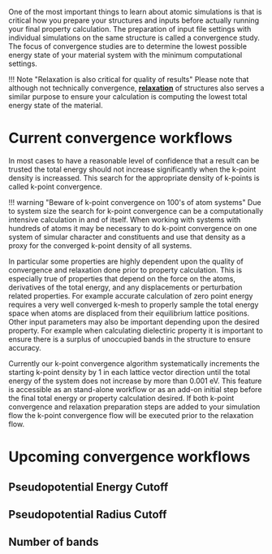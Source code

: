 <!-- TODO by MH -->

One of the most important things to learn about atomic simulations is that is critical how you prepare your structures and inputs before actually running your final property calculation. The preparation of input file settings with individual simulations on the same structure is called a convergence study.  The focus of convergence studies are to determine the lowest possible energy state of your material system with the minimum computational settings.

!!! Note "Relaxation is also critical for quality of results"
Please note that although not technically convergence, [**relaxation**](structural-relaxation.md) of structures also serves a similar purpose to ensure your calculation is computing the lowest total energy state of the material.

# Current convergence workflows

In most cases to have a reasonable level of confidence that a result can be trusted the total energy should not increase significantly when the k-point density is increassed.  This search for the appropriate density of k-points is called k-point convergence.

!!! warning "Beware of k-point convergence on 100's of atom systems"
Due to system size the search for k-point convergence can be a computationally intensive calculation in and of itself.  When working with systems with hundreds of atoms it may be necessary to do k-point convergence on one system of simular character and constituents and use that density as a proxy for the converged k-point density of all systems.

In particular some properties are highly dependent upon the quality of convergence and relaxation done prior to property calculation.  This is especially true of properties that depend on the force on the atoms, derivatives of the total energy, and any displacements or perturbation related properties.  For example accurate calculation of zero point energy requires a very well converged k-mesh to properly sample the total energy space when atoms are displaced from their equilibrium lattice positions.  Other input parameters may also be important depending upon the desired property.  For example when calculating dielectiric property it is important to ensure there is a surplus of unoccupied bands in the structure to ensure accuracy.

Currently our k-point convergence algorithm systematically increments the starting k-point density by 1 in each lattice vector direction until the total energy of the system does not increase by more than 0.001 eV.  This feature is accessible as an stand-alone workflow or as an add-on initial step before the final total energy or property calculation desired.  If both k-point convergence and relaxation preparation steps are added to your simulation flow the k-point convergence flow will be executed prior to the relaxation flow. 
# Upcoming convergence workflows
## Pseudopotential Energy Cutoff
## Pseudopotential Radius Cutoff
## Number of bands

